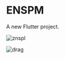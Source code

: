 # ENSPM

A new Flutter project.









![znspl](https://user-images.githubusercontent.com/122203553/226498015-71eb5799-bd46-449b-a63e-d519f085b813.JPG)


![drag](https://user-images.githubusercontent.com/122203553/226498270-9409c7cc-ea9f-4c6c-858a-3cb3259a49c2.jpg)
